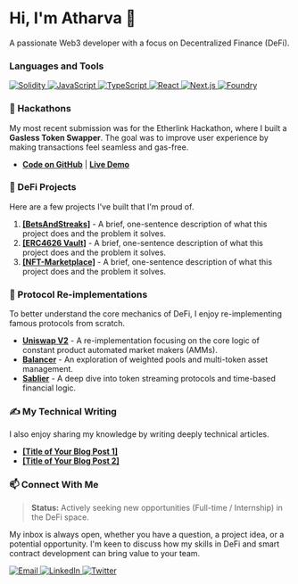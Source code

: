 <h1>Hi, I'm Atharva 👋</h1>
<p>A passionate Web3 developer with a focus on Decentralized Finance (DeFi).</p>

<h3>Languages and Tools</h3>
<p>
  <a href="https://soliditylang.org/" target="_blank" rel="noreferrer">
    <img src="https://img.shields.io/badge/Solidity-E6E6E6?style=for-the-badge&logo=solidity&logoColor=black" alt="Solidity"/>
  </a>
  <a href="https://www.javascript.com/" target="_blank" rel="noreferrer">
    <img src="https://img.shields.io/badge/JavaScript-F7DF1E?style=for-the-badge&logo=javascript&logoColor=black" alt="JavaScript"/>
  </a>
  <a href="https://www.typescriptlang.org/" target="_blank" rel="noreferrer">
    <img src="https://img.shields.io/badge/TypeScript-3178C6?style=for-the-badge&logo=typescript&logoColor=white" alt="TypeScript"/>
  </a>
  <a href="https://reactjs.org/" target="_blank" rel="noreferrer">
    <img src="https://img.shields.io/badge/React-61DAFB?style=for-the-badge&logo=react&logoColor=black" alt="React"/>
  </a>
  <a href="https://nextjs.org/" target="_blank" rel="noreferrer">
    <img src="https://img.shields.io/badge/Next.js-000000?style=for-the-badge&logo=nextdotjs&logoColor=white" alt="Next.js"/>
  </a>
  <a href="https://book.getfoundry.sh/" target="_blank" rel="noreferrer">
    <img src="https://img.shields.io/badge/Foundry-2B2B2B?style=for-the-badge&logo=foundry&logoColor=white" alt="Foundry"/>
  </a>
</p>

<h3>🚀 Hackathons</h3>
<p>
  My most recent submission was for the Etherlink Hackathon, where I built a <strong>Gasless Token Swapper</strong>. The goal was to improve user experience by making transactions feel seamless and gas-free.
</p>
<ul>
  <li>
    <strong><a href="https://github.com/theatharvamuley10/Gasless-Swapper">Code on GitHub</a></strong> | <strong><a href="https://your-demo-link.com">Live Demo</a></strong>
  </li>
</ul>

<h3>🔧 DeFi Projects</h3>
<p>Here are a few projects I've built that I'm proud of.</p>
<ol>
  <li>
    <strong><a href="https://github.com/your-username/BetsAndStreaks">[BetsAndStreaks]</a></strong> - A brief, one-sentence description of what this project does and the problem it solves.
  </li>
  <li>
    <strong><a href="https://github.com/your-username/ERC4626-Vault">[ERC4626 Vault]</a></strong> - A brief, one-sentence description of what this project does and the problem it solves.
  </li>
  <li>
    <strong><a href="https://github.com/your-username/nft-marketplace">[NFT-Marketplace]</a></strong> - A brief, one-sentence description of what this project does and the problem it solves.
  </li>
</ol>

<h3>🔬 Protocol Re-implementations</h3>
<p>To better understand the core mechanics of DeFi, I enjoy re-implementing famous protocols from scratch.</p>
<ul>
  <li>
    <strong><a href="https://github.com/your-username/uniswap-reimplementation">Uniswap V2</a></strong> - A re-implementation focusing on the core logic of constant product automated market makers (AMMs).
  </li>
  <li>
    <strong><a href="https://github.com/your-username/balancer-reimplementation">Balancer</a></strong> - An exploration of weighted pools and multi-token asset management.
  </li>
  <li>
    <strong><a href="https://github.com/your-username/sablier-reimplementation">Sablier</a></strong> - A deep dive into token streaming protocols and time-based financial logic.
  </li>
</ul>

<h3>✍️ My Technical Writing</h3>
<p>I also enjoy sharing my knowledge by writing deeply technical articles.</p>
<ul>
  <li><a href="https://your-blog-link.com/article-1"><strong>[Title of Your Blog Post 1]</strong></a></li>
  <li><a href="https://your-blog-link.com/article-2"><strong>[Title of Your Blog Post 2]</strong></a></li>
</ul>

<h3>📫 Connect With Me</h3>
<blockquote>
  <p><strong>Status:</strong> Actively seeking new opportunities (Full-time / Internship) in the DeFi space.</p>
</blockquote>
<p>
  My inbox is always open, whether you have a question, a project idea, or a potential opportunity. I'm keen to discuss how my skills in DeFi and smart contract development can bring value to your team.
</p>

<p>
  <a href="mailto:atharvablockchain@gmail.com">
    <img src="https://img.shields.io/badge/Email-D14836?style=for-the-badge&logo=gmail&logoColor=white" alt="Email" />
  </a>
  <a href="https://www.linkedin.com/in/atharva-muley-0795201a9">
    <img src="https://img.shields.io/badge/LinkedIn-0077B5?style=for-the-badge&logo=linkedin&logoColor=white" alt="LinkedIn" />
  </a>
  <a href="https://twitter.com/atharvamuley">
    <img src="https://img.shields.io/badge/Twitter-1DA1F2?style=for-the-badge&logo=twitter&logoColor=white" alt="Twitter" />
  </a>
</p>
